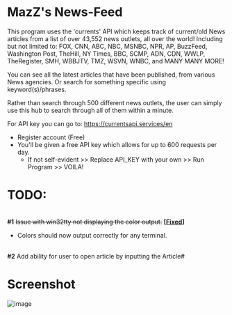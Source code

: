 # MazZ's News-Feed
This program uses the 'currents' API which keeps track of current/old News articles from a list of over 43,552 news outlets, all over the world! Including but not limited to: FOX, CNN, ABC, NBC, MSNBC, NPR, AP, BuzzFeed, Washington Post, TheHill, NY Times, BBC, SCMP, ADN, CDN, WWLP, TheRegister, SMH, WBBJTV, TMZ, WSVN, WNBC, and MANY MANY MORE!

You can see all the latest articles that have been published, from various News agencies. Or search for something 
specific using keyword(s)/phrases. 

Rather than search through 500 different news outlets, the user can simply use this hub to search through all of them
within a minute.

For API key you can go to: 
https://currentsapi.services/en
- Register account (Free)
- You'll be given a free API key which allows for up to 600 requests per day.
    - If not self-evident >> Replace API_KEY with your own >> Run Program >> VOILA!
    
# TODO:
<br /><b>#1</b> <s>Issue with win32tty not displaying the color output.</s> <b>[<u>Fixed</u>]</b>
- Colors should now output correctly for any terminal.

<br/><b>#2</b> Add ability for user to open article by inputting the Article#


# Screenshot
![image](https://user-images.githubusercontent.com/22335730/221451597-86b6346c-99ee-4e48-9868-4233b94b31ff.png)
